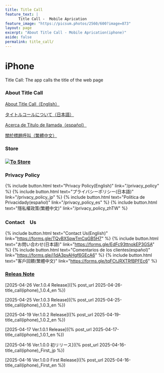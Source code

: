 ```yaml
---
title: Title Call
feature_text: |
      Title Call -  Mobile Aprication
feature_image: "https://picsum.photos/2560/600?image=873"
layout: page
excerpt: "About Title Call - Mobile Aprication(iphone)"
aside: false
permalink: title_call/
---
```


[link-0]: /
[link-1]: /about_titlecall_i_en
[link-2]: /about_titlecall_i_jp
[link-3]: https://apple.co/4jAiQKn
[link-4]: /about_titlecall_i_es
[link-5]: /about_titlecall_i_zhTW

# iPhone
Title Call: The app calls the title of the web page

###  About Title Call
 [About Title Call（English）][link-1]
 
 [タイトルコールについて（日本語）][link-2]

 [Acerca de Título de llamada（español）][link-4]
 
 [關於標題呼叫（繁體中文）][link-5]

###  Store
### [![To Store](/assets/title_call/qr-code.png)][link-3]

###  Privacy Policy

 {% include button.html text="Privacy Policy(English)" link="/privacy_policy" %}
 {% include button.html text="プライバシーポリシー(日本語)" link="/privacy_policy_jp" %}
 {% include button.html text="Política de Privacidady(español)" link="/privacy_policy_es" %}
 {% include button.html text="隱私權政策(繁體中文)" link="/privacy_policy_zhTW" %}

###  Contact　Us

 {% include button.html text="Contact Us(English)" link="https://forms.gle/TQvBXSpwTmCqGB5H7" %}
 {% include button.html text="お問い合わせ(日本語)" link="https://forms.gle/EdFc93ttnokEP3GSA" %}
 {% include button.html text="Comentarios de los clientes(español)" link="https://forms.gle/j1dA3pvAHgf6GEcA6" %}
 {% include button.html text="客戶回饋(繁體中文)" link="https://forms.gle/tqFCtJRXTRfBPFEc6" %}
 
###  [Releas Note][link-0]

[2025-04-26 Ver.1.0.4 Release]({% post_url 2025-04-26-title_call(iphone)_1.0.4_en %})

[2025-04-25 Ver.1.0.3 Release]({% post_url 2025-04-25-title_call(iphone)_1.0.3_en %})

[2025-04-19 Ver.1.0.2 Release]({% post_url 2025-04-19-title_call(iphone)_1.0.2_en %})

[2025-04-17 Ver.1.0.1 Release]({% post_url 2025-04-17-title_call(iphone)_1.0.1_en %})


[2025-04-16 Ver.1.0.0 初リリース]({% post_url 2025-04-16-title_call(iphone)_First_jp %})

[2025-04-16 Ver.1.0.0 First Release]({% post_url 2025-04-16-title_call(iphone)_First_en %})
